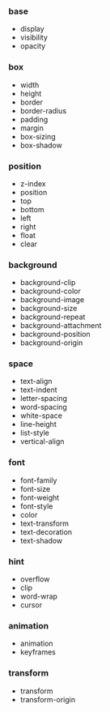 ### base
* display
* visibility
* opacity

### box
* width
* height
* border
* border-radius
* padding
* margin
* box-sizing
* box-shadow

### position
* z-index
* position
* top
* bottom
* left
* right
* float
* clear

### background
* background-clip
* background-color
* background-image
* background-size
* background-repeat
* background-attachment
* background-position
* background-origin

### space
* text-align
* text-indent
* letter-spacing
* word-spacing
* white-space
* line-height
* list-style
* vertical-align

### font
* font-family
* font-size
* font-weight
* font-style
* color
* text-transform
* text-decoration
* text-shadow

### hint
* overflow
* clip
* word-wrap
* cursor

### animation
* animation
* keyframes

### transform
* transform
* transform-origin
